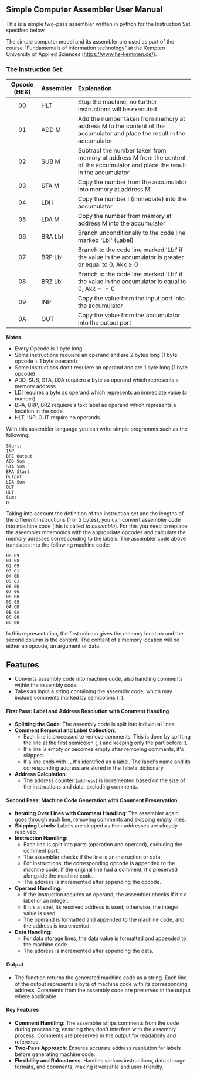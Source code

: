 ## Simple Computer Assembler User Manual

This is a simple two-pass assembler written in python for the Instruction Set specified below.

The simple computer model and its assembler are used as part of the course "Fundamentals of information technology" at the Kempten University of Applied Sciences (https://www.hs-kempten.de/).

### The Instruction Set:

| Opcode (HEX)      | Assembler | Explanation |
| :----------------: | :------ | :---- |
| 00  | HLT   | Stop the machine, no further instructions will be executed |
| 01  | ADD M   | Add the number taken from memory at address M to the content of the accumulator and place the result in the accumulator |
| 02  | SUB M   | Subtract the number taken from memory at address M from the content of the accumulator and place the result in the accumulator |
| 03  | STA M   | Copy the number from the accumulator into memory at address M |
| 04  | LDI I   | Copy the number I (immediate) into the accumulator |
| 05  | LDA M   | Copy the number from memory at address M into the accumulator |
| 06  | BRA Lbl   | Branch unconditionally to the code line marked 'Lbl' (Label) |
| 07  | BRP Lbl   | Branch to the code line marked 'Lbl' if the value in the accumulator is greater or equal to 0, $\text{Akk} \geq 0$ |
| 08  | BRZ Lbl   | Branch to the code line marked 'Lbl' if the value in the accumulator is equal to 0, $\text{Akk} == 0$  |
| 09  | INP   | Copy the value from the input port into the accumulator |
| 0A  | OUT   | Copy the value from the accumulator into the output port |

**Notes**
+ Every Opcode is 1 byte long
+ Some instructions requiere an operand and are 2 bytes long (1 byte opcode + 1 byte operand)
+ Some instructions don't requiere an operand and are 1 byte long (1 byte opcode)
+ ADD, SUB, STA, LDA requiere a byte as operand which represents a memory address
+ LDI requires a byte as operand which represents an immediate value (a number)
+ BRA, BRP, BRZ requiere a text label as operand which represents a location in the code
+ HLT, INP, OUT require no operands 

With this assembler language you can write simple programms such as the following:

```
Start:
INP
BRZ Output
ADD Sum
STA Sum
BRA Start
Output:
LDA Sum
OUT
HLT
Sum:
0
```

Taking into account the definition of the instruction set and the lengths of the different instructions (1 or 2 bytes), you can convert assembler code into machine code (this is called *to assemble*). For this you need to replace the aseembler mnemonics with the appropriate opcodes and calculate the memory adresses corresponding to the labels. The assembler code above translates into the following machine code:
```
00 09
01 08
02 09
03 01
04 0D
05 03
06 0D
07 06
08 00
09 05
0A 0D
0B 0A
0C 00
0D 00
```
In this representation, the first column gives the memory location and the second column is the content. The content of a memory location will be either an opcode, an argument or data.

## Features

- Converts assembly code into machine code, also handling comments within the assembly code.
- Takes as input a string containing the assembly code, which may include comments marked by semicolons (`;`).

#### First Pass: Label and Address Resolution with Comment Handling
- **Splitting the Code**: The assembly code is split into individual lines.
- **Comment Removal and Label Collection**:
  - Each line is processed to remove comments. This is done by splitting the line at the first semicolon (`;`) and keeping only the part before it.
  - If a line is empty or becomes empty after removing comments, it's skipped.
  - If a line ends with `:`, it's identified as a label. The label's name and its corresponding address are stored in the `labels` dictionary.
- **Address Calculation**:
  - The address counter (`address`) is incremented based on the size of the instructions and data, excluding comments.

#### Second Pass: Machine Code Generation with Comment Preservation
- **Iterating Over Lines with Comment Handling**: The assembler again goes through each line, removing comments and skipping empty lines.
- **Skipping Labels**: Labels are skipped as their addresses are already resolved.
- **Instruction Handling**:
  - Each line is split into parts (operation and operand), excluding the comment part.
  - The assembler checks if the line is an instruction or data.
  - For instructions, the corresponding opcode is appended to the machine code. If the original line had a comment, it's preserved alongside the machine code.
  - The address is incremented after appending the opcode.
- **Operand Handling**:
  - If the instruction requires an operand, the assembler checks if it's a label or an integer.
  - If it's a label, its resolved address is used; otherwise, the integer value is used.
  - The operand is formatted and appended to the machine code, and the address is incremented.
- **Data Handling**:
  - For data storage lines, the data value is formatted and appended to the machine code.
  - The address is incremented after appending the data.

#### Output
- The function returns the generated machine code as a string. Each line of the output represents a byte of machine code with its corresponding address. Comments from the assembly code are preserved in the output where applicable.

#### Key Features
- **Comment Handling**: The assembler strips comments from the code during processing, ensuring they don't interfere with the assembly process. Comments are preserved in the output for readability and reference.
- **Two-Pass Approach**: Ensures accurate address resolution for labels before generating machine code.
- **Flexibility and Robustness**: Handles various instructions, data storage formats, and comments, making it versatile and user-friendly.
